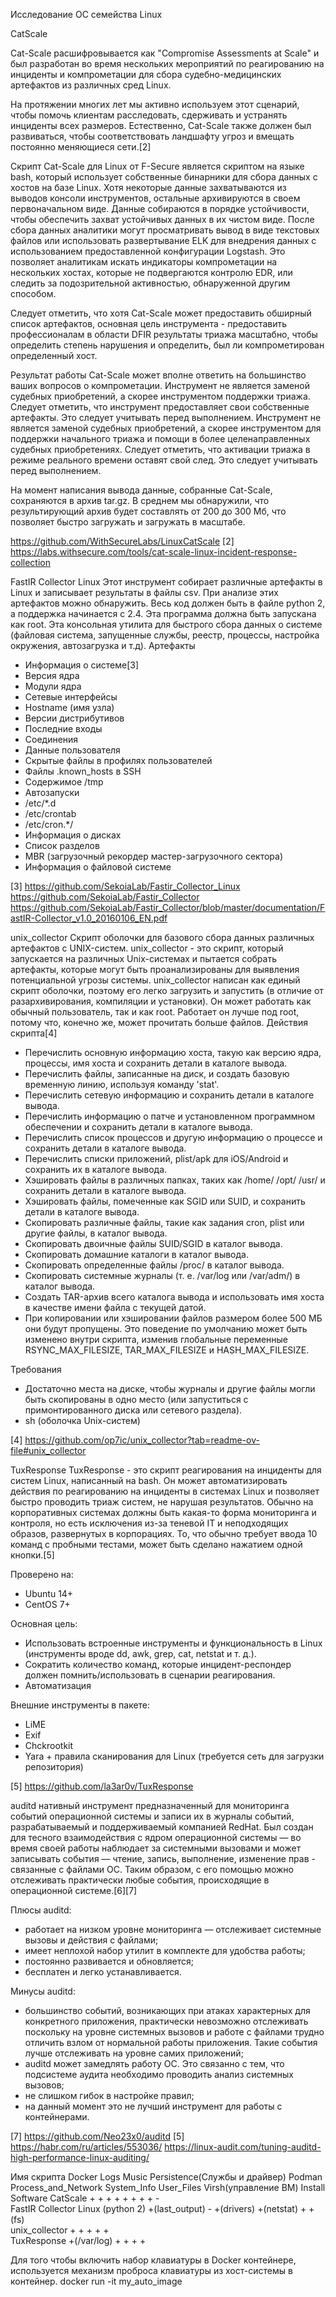 Исследование ОС семейства Linux 


CatScale

Cat-Scale расшифровывается как "Compromise Assessments at Scale" и был разработан во время нескольких мероприятий по реагированию на инциденты и компрометации для сбора судебно-медицинских артефактов из различных сред Linux.

На протяжении многих лет мы активно используем этот сценарий, чтобы помочь клиентам расследовать, сдерживать и устранять инциденты всех размеров. Естественно, Cat-Scale также должен был развиваться, чтобы соответствовать ландшафту угроз и вмещать постоянно меняющиеся сети.[2]

Скрипт Cat-Scale для Linux от F-Secure является скриптом на языке bash, который использует собственные бинарники для сбора данных с хостов на базе Linux. Хотя некоторые данные захватываются из выводов консоли инструментов, остальные архивируются в своем первоначальном виде. Данные собираются в порядке устойчивости, чтобы обеспечить захват устойчивых данных в их чистом виде. После сбора данных аналитики могут просматривать вывод в виде текстовых файлов или использовать развертывание ELK для внедрения данных с использованием предоставленной конфигурации Logstash. Это позволяет аналитикам искать индикаторы компрометации на нескольких хостах, которые не подвергаются контролю EDR, или следить за подозрительной активностью, обнаруженной другим способом.

Следует отметить, что хотя Cat-Scale может предоставить обширный список артефактов, основная цель инструмента - предоставить профессионалам в области DFIR результаты триажа масштабно, чтобы определить степень нарушения и определить, был ли компрометирован определенный хост.

Результат работы Cat-Scale может вполне ответить на большинство ваших вопросов о компрометации. Инструмент не является заменой судебных приобретений, а скорее инструментом поддержки триажа. Следует отметить, что инструмент предоставляет свои собственные артефакты. Это следует учитывать перед выполнением. Инструмент не является заменой судебных приобретений, а скорее инструментом для поддержки начального триажа и помощи в более целенаправленных судебных приобретениях. Следует отметить, что активации триажа в режиме реального времени оставят свой след. Это следует учитывать перед выполнением.

На момент написания вывода данные, собранные Cat-Scale, сохраняются в архив tar.gz. В среднем мы обнаружили, что результирующий архив будет составлять от 200 до 300 Мб, что позволяет быстро загружать и загружать в масштабе.



https://github.com/WithSecureLabs/LinuxCatScale
[2] https://labs.withsecure.com/tools/cat-scale-linux-incident-response-collection



FastIR Collector Linux
Этот инструмент собирает различные артефакты в Linux и записывает результаты в файлы csv. При анализе этих артефактов можно обнаружить. Весь код должен быть в файле python 2, а поддержка начинается с 2.4. Эта программа должна быть запускана как root. Эта консольная утилита для быстрого сбора данных о системе (файловая система, запущенные службы, реестр, процессы, настройка окружения, автозагрузка и т.д).
Артефакты

- Информация о системе[3]
- Версия ядра
- Модули ядра
- Сетевые интерфейсы
- Hostname (имя узла)
- Версии дистрибутивов
- Последние входы
- Соединения
- Данные пользователя
- Скрытые файлы в профилях пользователей
- Файлы .known_hosts в SSH
- Содержимое /tmp
- Автозапуски
- /etc/*.d
- /etc/crontab
- /etc/cron.*/
- Информация о дисках
- Список разделов
- MBR (загрузочный рекордер мастер-загрузочного сектора)
- Информация о файловой системе

[3] https://github.com/SekoiaLab/Fastir_Collector_Linux
https://github.com/SekoiaLab/Fastir_Collector
https://github.com/SekoiaLab/Fastir_Collector/blob/master/documentation/FastIR-Collector_v1.0_20160106_EN.pdf

unix_collector
Скрипт оболочки для базового сбора данных различных артефактов с UNIX-систем. unix_collector - это скрипт, который запускается на различных Unix-системах и пытается собрать артефакты, которые могут быть проанализированы для выявления потенциальной угрозы системы. unix_collector написан как единый скрипт оболочки, поэтому его легко загрузить и запустить (в отличие от разархивирования, компиляции и установки). Он может работать как обычный пользователь, так и как root. Работает он лучше под root, потому что, конечно же, может прочитать больше файлов.
Действия скрипта[4]

- Перечислить основную информацию хоста, такую как версию ядра, процессы, имя хоста и сохранить детали в каталоге вывода.
- Перечислить файлы, записанные на диск, и создать базовую временную линию, используя команду 'stat'.
- Перечислить сетевую информацию и сохранить детали в каталоге вывода.
- Перечислить информацию о патче и установленном программном обеспечении и сохранить детали в каталоге вывода.
- Перечислить список процессов и другую информацию о процессе и сохранить детали в каталоге вывода.
- Перечислить списки приложений, plist/apk для iOS/Android и сохранить их в каталоге вывода.
- Хэшировать файлы в различных папках, таких как /home/ /opt/ /usr/ и сохранить детали в каталоге вывода.
- Хэшировать файлы, помеченные как SGID или SUID, и сохранить детали в каталоге вывода.
- Скопировать различные файлы, такие как задания cron, plist или другие файлы, в каталог вывода.
- Скопировать двоичные файлы SUID/SGID в каталог вывода.
- Скопировать домашние каталоги в каталог вывода.
- Скопировать определенные файлы /proc/ в каталог вывода.
- Скопировать системные журналы (т. е. /var/log или /var/adm/) в каталог вывода.
- Создать TAR-архив всего каталога вывода и использовать имя хоста в качестве имени файла с текущей датой.
- При копировании или хэшировании файлов размером более 500 МБ они будут пропущены. Это поведение по умолчанию может быть изменено внутри скрипта, изменив глобальные переменные RSYNC_MAX_FILESIZE, TAR_MAX_FILESIZE и HASH_MAX_FILESIZE.

Требования

- Достаточно места на диске, чтобы журналы и другие файлы могли быть скопированы в одно место (или запуститься с примонтированного диска или сетевого раздела).
- sh (оболочка Unix-систем)

[4] https://github.com/op7ic/unix_collector?tab=readme-ov-file#unix_collector


TuxResponse
TuxResponse - это скрипт реагирования на инциденты для систем Linux, написанный на bash. Он может автоматизировать действия по реагированию на инциденты в системах Linux и позволяет быстро проводить триаж систем, не нарушая результатов. Обычно на корпоративных системах должны быть какая-то форма мониторинга и контроля, но есть исключения из-за теневой IT и неподходящих образов, развернутых в корпорациях. То, что обычно требует ввода 10 команд с пробными тестами, может быть сделано нажатием одной кнопки.[5]

Проверено на:
- Ubuntu 14+
- CentOS 7+

Основная цель:
- Использовать встроенные инструменты и функциональность в Linux (инструменты вроде dd, awk, grep, cat, netstat и т. д.).
- Сократить количество команд, которые инцидент-респондер должен помнить/использовать в сценарии реагирования.
- Автоматизация

Внешние инструменты в пакете:
- LiME
- Exif
- Chckrootkit
- Yara + правила сканирования для Linux (требуется сеть для загрузки репозитория)

[5] https://github.com/la3ar0v/TuxResponse 


auditd
 нативный инструмент предназначенный для мониторинга событий операционной системы и записи их в журналы событий, разрабатываемый и поддерживаемый компанией RedHat. Был создан для тесного взаимодействия с ядром операционной системы — во время своей работы наблюдает за системными вызовами и может записывать события — чтение, запись, выполнение, изменение прав - связанные с файлами ОС. Таким образом, с его помощью можно отслеживать практически любые события, происходящие в операционной системе.[6][7]

 Плюсы auditd:
- работает на низком уровне мониторинга — отслеживает системные вызовы и действия с файлами;
- имеет неплохой набор утилит в комплекте для удобства работы;
- постоянно развивается и обновляется;
- бесплатен и легко устанавливается.

Минусы auditd:
- большинство событий, возникающих при атаках характерных для конкретного приложения, практически невозможно отслеживать поскольку на уровне системных вызовов и работе с файлами трудно отличить взлом от нормальной работы приложения. Такие события лучше отслеживать на уровне самих приложений;
- auditd может замедлять работу ОС. Это связанно с тем, что подсистеме аудита необходимо проводить анализ системных вызовов;
- не слишком гибок в настройке правил;
- на данный момент это не лучший инструмент для работы с контейнерами.


[7] https://github.com/Neo23x0/auditd
[5] https://habr.com/ru/articles/553036/
https://linux-audit.com/tuning-auditd-high-performance-linux-auditing/


Имя скрипта 	Docker	Logs	Music	Persistence(Службы и драйвер)	Podman	Process_and_Network	System_Info	User_Files	Virsh(управление ВМ)	Install Software
CatScale 	+	+	+	+	+	+	+	+	-	
FastIR Collector Linux (python 2)		+(last_output)	-	+(drivers)		+(netstat)	+	+(fs)		
unix_collector 		+		+		+	+	+		
TuxResponse 		+(/var/log)				+	+	+		+

Для того чтобы включить набор клавиатуры в Docker контейнере, используется механизм проброса клавиатуры из хост-системы в контейнер.
docker run -it my_auto_image 












